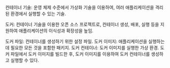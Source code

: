 컨테이너 기술: 운영 체제 수준에서 가상화 기술을 이용하여, 여러 애플리케이션을 격리된 환경에서 실행할 수 있는 기술.

도커: 컨테이너 기술을 이용한 오픈 소스 프로젝트로, 컨테이너 생성, 배포, 실행 등을 지원하여 애플리케이션의 이식성과 확장성을 높임.

도커 파일: 컨테이너를 생성하기 위한 설정 파일. 도커 이미지: 애플리케이션을 실행하는 데 필요한 모든 것을 포함한 패키지. 도커 컨테이너: 도커 이미지를 실행한 가상 환경. 도커 파일에서 도커 이미지를 빌드한 후, 도커 이미지를 이용하여 도커 컨테이너를 생성하고 실행할 수 있다.
